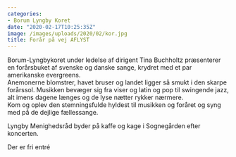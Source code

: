 ```yaml
---
categories:
- Borum Lyngby Koret
date: "2020-02-17T10:25:35Z"
image: /images/uploads/2020/02/kor.jpg
title: Forår på vej AFLYST
---
```


Borum-Lyngbykoret under ledelse af dirigent Tina Buchholtz præsenterer en forårsbuket af svenske og danske sange, krydret med et par amerikanske evergreens.  
Anemonerne blomstrer, havet bruser og landet ligger så smukt i den skarpe forårssol. Musikken bevæger sig fra viser og latin og pop til swingende jazz, alt imens dagene længes og de lyse nætter rykker nærmere.  
Kom og oplev den stemningsfulde hyldest til musikken og foråret og syng med på de dejlige fællessange.  
  
Lyngby Menighedsråd byder på kaffe og kage i Sognegården efter koncerten.  
  
Der er fri entré